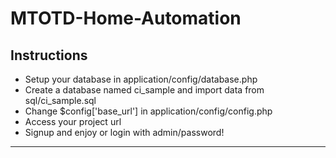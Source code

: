 MTOTD-Home-Automation
==========================

<h2>Instructions</h2>

<ul>
  <li>Setup your database in application/config/database.php</li>
  <li>Create a database named ci_sample and import data from sql/ci_sample.sql</li>
  <li>Change $config['base_url'] in application/config/config.php</li>
  <li>Access your project url</li>
  <li>Signup and enjoy or login with admin/password!</li>
</ul>


------------------------------------------------------------------

